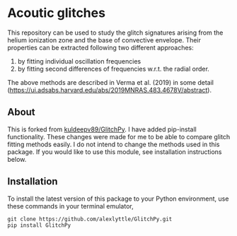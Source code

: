 # Acoutic glitches

This repository can be used to study the glitch signatures arising from the helium ionization zone and the base of convective envelope. Their properties can be extracted following two different approaches:

1. by fitting individual oscillation frequencies
2. by fitting second differences of frequencies w.r.t. the radial order.  

The above methods are described in Verma et al. (2019) in some detail (https://ui.adsabs.harvard.edu/abs/2019MNRAS.483.4678V/abstract).

## About

This is forked from [kuldeepv89/GlitchPy](https://github.com/kuldeepv89/GlitchPy). I have added pip-install functionality. These changes were made for me to be able to compare glitch fitting methods easily. I do not intend to change the methods used in this package. If you would like to use this module, see installation instructions below. 

## Installation

To install the latest version of this package to your Python environment, use these commands in your terminal emulator,

```
git clone https://github.com/alexlyttle/GlitchPy.git
pip install GlitchPy
```
